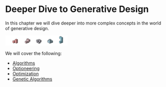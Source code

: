 # Deeper Dive to Generative Design

In this chapter we will dive deeper into more complex concepts in the world of generative design.

<img src="../.gitbook/assets/deeper/deeper.png" style="width:200px;"/>

We will cover the following:

* [Algorithms](02-01-algorithms/README.md)
* [Optioneering](02-02_optioneering.md)
* [Optimization](02-03_optimization/README.md)
* [Genetic Algorithms](02-04_genetic-algorithms/README.md)